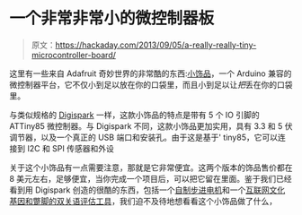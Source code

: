 # 一个非常非常小的微控制器板

> 原文：<https://hackaday.com/2013/09/05/a-really-really-tiny-microcontroller-board/>

这里有一些来自 Adafruit 奇妙世界的非常酷的东西:[小饰品](http://learn.adafruit.com/introducing-trinket/introduction)，一个 Arduino 兼容的微控制器平台，它不仅小到足以放在你的口袋里，而且小到足以让*把*丢在你的口袋里。

与类似规格的 [Digispark](http://hackaday.com/2012/08/13/teensy-tiny-arduino-board-with-an-attiny85/) 一样，这款小饰品的特点是带有 5 个 IO 引脚的 ATTiny85 微控制器。与 Digispark 不同，这款小饰品更加实用，具有 3.3 和 5 伏调节器，以及一个真正的 USB 端口和安装孔。由于这是基于' tiny85，它可以连接到 I2C 和 SPI 传感器和外设

关于这个小饰品有一点需要注意，那就是它非常便宜。这两个版本的饰品售价都在 8 美元左右，足够便宜，当你完成一个项目后，可以把它留在里面。鉴于我们已经看到用 Digispark 创造的很酷的东西，包括一个[自制步进电机](http://hackaday.com/2013/04/13/working-3d-printed-stepper-motor/)和一个[互联网文化基因和蹩脚的双关语评估工具](http://hackaday.com/2013/05/08/karma-controller-makes-reddit-a-game/)，我们迫不及待地想看看这个小饰品做了什么，